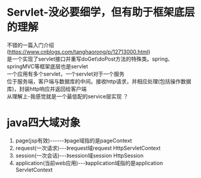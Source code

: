 # Servlet-没必要细学，但有助于框架底层的理解
不错的一篇入门介绍(https://www.cnblogs.com/tanghaorong/p/12713000.html)  
是一个实现了servlet接口并重写doGet\doPost方法的特殊类。spring、springMVC等框架底层也是servlet  
一个应用有多个servlet，一个servlet对于一个服务  
位于服务端，客户端与数据库的中间。接收http请求，并相应处理(包括操作数据库)，封装http响应并返回给客户端  
从理解上-我感觉就是一个最低配的service层实现  ？   

# java四大域对象
1. page(jsp有效)------》page域指的是pageContext  
2. request(一次请求)---》request域request HttpServletContext  
3. session(一次会话)---》session域session HttpSession  
4. application(当前web应用)---》application域指的是application  ServletContext  
